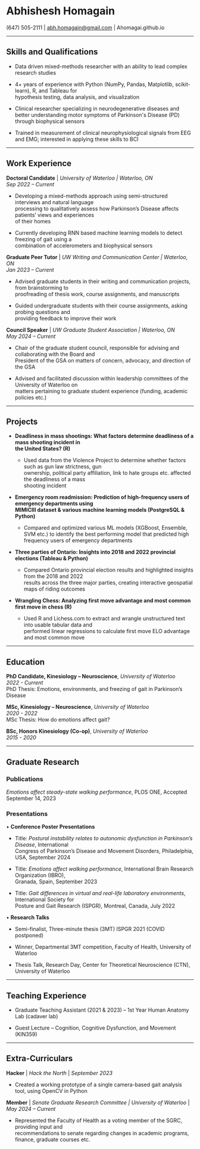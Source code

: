 # Abhishesh Homagain  
(647) 505-2111 | abh.homagain@gmail.com | Ahomagai.github.io  

---

## Skills and Qualifications

- Data driven mixed-methods researcher with an ability to lead complex research studies  

- 4+ years of experience with Python (NumPy, Pandas, Matplotlib, scikit-learn), R, and Tableau for  
hypothesis testing, data analysis, and visualization  

- Clinical researcher specializing in neurodegenerative diseases and better understanding motor symptoms of Parkinson's Disease (PD) through biophysical sensors

- Trained in measurement of clinical neurophysiological signals from EEG and EMG; interested in applying these skills to BCI
---

## Work Experience

**Doctoral Candidate** | *University of Waterloo | Waterloo, ON*  
*Sep 2022 – Current*  

  - Developing a mixed-methods approach using semi-structured interviews and natural language  
processing to qualitatively assess how Parkinson’s Disease affects patients’ views and experiences  
of their homes  

  - Currently developing RNN based machine learning models to detect freezing of gait using a  
combination of accelerometers and biophysical sensors  

**Graduate Peer Tutor** | *UW Writing and Communication Center | Waterloo, ON*  
*Jan 2023 – Current*  

  - Advised graduate students in their writing and communication projects, from brainstorming to  
proofreading of thesis work, course assignments, and manuscripts  

  - Guided undergraduate students with their course assignments, asking probing questions and  
providing feedback to improve their work  

**Council Speaker** | *UW Graduate Student Association | Waterloo, ON*  
*May 2024 – Current*  

  - Chair of the graduate student council, responsible for advising and collaborating with the Board and  
President of the GSA on matters of concern, advocacy, and direction of the GSA  

  - Advised and facilitated discussion within leadership committees of the University of Waterloo on  
matters pertaining to graduate student experience (funding, academic policies etc.)  

---

## Projects

- **Deadliness in mass shootings: What factors determine deadliness of a mass shooting incident in  
the United States? (R)**  

  - Used data from the Violence Project to determine whether factors such as gun law strictness, gun  
  ownership, political party affiliation, link to hate groups etc. affected the deadliness of a mass  
  shooting incident  

- **Emergency room readmission: Prediction of high-frequency users of emergency departments using  
MIMICIII dataset & various machine learning models (PostgreSQL & Python)**  

  - Compared and optimized various ML models (XGBoost, Ensemble, SVM etc.) to identify the best  performing model that predicted high frequency users of emergency departments  

- **Three parties of Ontario: Insights into 2018 and 2022 provincial elections (Tableau & Python)**  

  - Compared Ontario provincial election results and highlighted insights from the 2018 and 2022  
  results across the three major parties, creating interactive geospatial maps of riding outcomes  

- **Wrangling Chess: Analyzing first move advantage and most common first move in chess (R)**  

  - Used R and Lichess.com to extract and wrangle unstructured text into usable tabular data and  
  performed linear regressions to calculate first move ELO advantage and most common move  

---

## Education

**PhD Candidate, Kinesiology – Neuroscience**, *University of Waterloo*  
*2022 - Current*  
PhD Thesis: Emotions, environments, and freezing of gait in Parkinson’s Disease  

**MSc, Kinesiology – Neuroscience**, *University of Waterloo*  
*2020 - 2022*  
MSc Thesis: How do emotions affect gait?  

**BSc, Honors Kinesiology (Co-op)**, *University of Waterloo*  
*2015 - 2020*  

---

## Graduate Research

### Publications

*Emotions affect steady-state walking performance*, PLOS ONE, Accepted September 14, 2023  

### Presentations

• **Conference Poster Presentations**  

  - Title: *Postural instability relates to autonomic dysfunction in Parkinson’s Disease*, International  
Congress of Parkinson’s Disease and Movement Disorders, Philadelphia, USA, September 2024  

  - Title: *Emotions affect walking performance*, International Brain Research Organization (IBRO),  
Granada, Spain, September 2023  

  - Title: *Gait differences in virtual and real-life laboratory environments*, International Society for  
Posture and Gait Research (ISPGR), Montreal, Canada, July 2022  

• **Research Talks**  

  - Semi-finalist, Three-minute thesis (3MT) ISPGR 2021 (COVID postponed)  

  - Winner, Departmental 3MT competition, Faculty of Health, University of Waterloo  

  - Thesis Talk, Research Day, Center for Theoretical Neuroscience (CTN), University of Waterloo  

---

## Teaching Experience

  - Graduate Teaching Assistant (2021 & 2023) – 1st Year Human Anatomy Lab (cadaver lab)  

  - Guest Lecture – Cognition, Cognitive Dysfunction, and Movement (KIN359)  

---

## Extra-Curriculars

**Hacker** | *Hack the North* | *September 2023*  
  - Created a working prototype of a single camera-based gait analysis tool, using OpenCV in Python  

**Member** | *Senate Graduate Research Committee | University of Waterloo* | *May 2024 – Current*  
  - Represented the Faculty of Health as a voting member of the SGRC, providing input and  
recommendations to senate regarding changes in academic programs, finance, graduate courses etc.  
